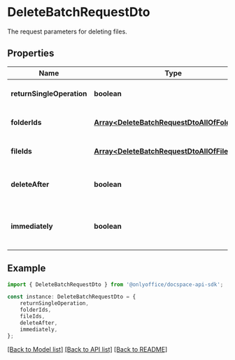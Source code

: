 # DeleteBatchRequestDto

The request parameters for deleting files.

## Properties

Name | Type | Description | Notes
------------ | ------------- | ------------- | -------------
**returnSingleOperation** | **boolean** | Specifies whether to return only the current operation | [optional] [default to undefined]
**folderIds** | [**Array&lt;DeleteBatchRequestDtoAllOfFolderIds&gt;**](DeleteBatchRequestDtoAllOfFolderIds.md) | The list of folder IDs to be deleted. | [optional] [default to undefined]
**fileIds** | [**Array&lt;DeleteBatchRequestDtoAllOfFileIds&gt;**](DeleteBatchRequestDtoAllOfFileIds.md) | The list of file IDs to be deleted. | [optional] [default to undefined]
**deleteAfter** | **boolean** | Specifies whether to delete a file after the editing session is finished or not | [optional] [default to undefined]
**immediately** | **boolean** | Specifies whether to move a file to the \\\&quot;Trash\\\&quot; folder or delete it immediately. | [optional] [default to undefined]

## Example

```typescript
import { DeleteBatchRequestDto } from '@onlyoffice/docspace-api-sdk';

const instance: DeleteBatchRequestDto = {
    returnSingleOperation,
    folderIds,
    fileIds,
    deleteAfter,
    immediately,
};
```

[[Back to Model list]](../README.md#documentation-for-models) [[Back to API list]](../README.md#documentation-for-api-endpoints) [[Back to README]](../README.md)
